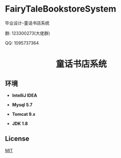 # FairyTaleBookstoreSystem
毕业设计-童话书店系统

<p>群: 123300273(大佬群)</p>
<p>QQ: 1095737364</p>
<p><h1 align="center">童话书店系统</h1></p>


## 环境

- <b>IntelliJ IDEA</b>

- <b>Mysql 5.7</b>

- <b>Tomcat 9.x</b>

- <b>JDK 1.8</b>


## License

[MIT](https://www.cnblogs.com/yysbolg/)